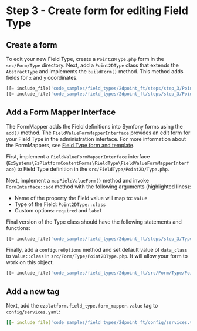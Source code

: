 # Step 3 - Create form for editing Field Type

## Create a form

To edit your new Field Type, create a `Point2DType.php` form in the `src/Form/Type` directory.
Next, add a `Point2DType` class that extends the `AbstractType` and implements the `buildForm()` method.
This method adds fields for `x` and `y` coordinates.

```php
[[= include_file('code_samples/field_types/2dpoint_ft/steps/step_3/Point2DType.php', 0, 18) =]]
[[= include_file('code_samples/field_types/2dpoint_ft/steps/step_3/Point2DType.php', 24, 25) =]]
```

## Add a Form Mapper Interface

The FormMapper adds the Field definitions into Symfony forms using the `add()` method. 
The `FieldValueFormMapperInterface` provides an edit form for your Field Type in the administration interface.
For more information about the FormMappers, see [Field Type form and template](../../api/field_type_form_and_template.md).

First, implement a `FieldValueFormMapperInterface` interface (`EzSystems\EzPlatformContentForms\FieldType\FieldValueFormMapperInterface`) to Field Type definition in the `src/FieldType/Point2D/Type.php`.

Next, implement a `mapFieldValueForm()` method and invoke `FormInterface::add` method with the following arguments (highlighted lines):

- Name of the property the Field value will map to: `value`
- Type of the Field: `Point2DType::class`
- Custom options: `required` and `label`

Final version of the Type class should have the following statements and functions:

```php hl_lines="7 10 19 20 21 22 23 24 25 26"
[[= include_file('code_samples/field_types/2dpoint_ft/steps/step_3/Type.php') =]]
```

Finally, add a `configureOptions` method and set default value of `data_class` to `Value::class` in `src/Form/Type/Point2DType.php`.
It will allow your form to work on this object.

```php hl_lines="19 20 21 22 23 24"
[[= include_file('code_samples/field_types/2dpoint_ft/src/Form/Type/Point2DType.php') =]]
```

## Add a new tag

Next, add the `ezplatform.field_type.form_mapper.value` tag to `config/services.yaml`:

```yaml hl_lines="4"
[[= include_file('code_samples/field_types/2dpoint_ft/config/services.yaml', 33, 37) =]]
```
